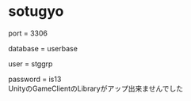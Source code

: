 # sotugyo
port = 3306  

database = userbase  

user = stggrp  

password = is13  
UnityのGameClientのLibraryがアップ出来ませんでした

